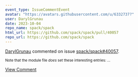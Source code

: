 ```yaml
---
event_type: IssueCommentEvent
avatar: "https://avatars.githubusercontent.com/u/6332737?"
user: DarylGrunau
date: 2023-10-04
repo_name: spack/spack
html_url: https://github.com/spack/spack/pull/40057
repo_url: https://github.com/spack/spack
---
```


<a href='https://github.com/DarylGrunau' target='_blank'>DarylGrunau</a> commented on issue <a href='https://github.com/spack/spack/pull/40057' target='_blank'>spack/spack#40057</a>.

<small>Note that the module file *does* set these interesting entries:...</small>

<a href='https://github.com/spack/spack/pull/40057' target='_blank'>View Comment</a>
